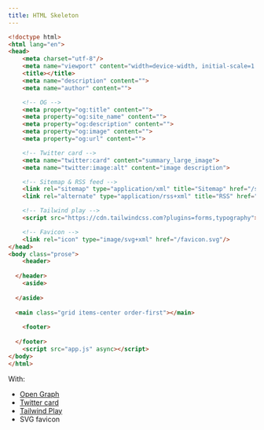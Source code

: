 ```yaml
---
title: HTML Skeleton
---
```


```html
<!doctype html>
<html lang="en">
<head>
	<meta charset="utf-8"/>
	<meta name="viewport" content="width=device-width, initial-scale=1.0">
	<title></title>
	<meta name="description" content="">
	<meta name="author" content="">

	<!-- OG -->
	<meta property="og:title" content="">
	<meta property="og:site_name" content="">
	<meta property="og:description" content="">
	<meta property="og:image" content="">
	<meta property="og:url" content="">

	<!-- Twitter card -->
	<meta name="twitter:card" content="summary_large_image">
	<meta name="twitter:image:alt" content="image description">

	<!-- Sitemap & RSS feed -->
	<link rel="sitemap" type="application/xml" title="Sitemap" href="/sitemap.xml">
	<link rel="alternate" type="application/rss+xml" title="RSS" href="/rss.xml">

	<!-- Tailwind play -->
	<script src="https://cdn.tailwindcss.com?plugins=forms,typography"></script>

	<!-- Favicon -->
	<link rel="icon" type="image/svg+xml" href="/favicon.svg"/>
</head>
<body class="prose">
	<header>
    
  </header>
	<aside>
    
  </aside>
	
  <main class="grid items-center order-first"></main>
  
	<footer>
    
  </footer>
	<script src="app.js" async></script>
</body>
</html>
```

With:

* [Open Graph](https://ogp.me/)
* [Twitter card](https://developer.twitter.com/en/docs/twitter-for-websites/cards/overview/abouts-cards)
* [Tailwind Play](https://tailwindcss.com/)
* SVG favicon